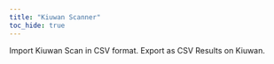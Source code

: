 ```yaml
---
title: "Kiuwan Scanner"
toc_hide: true
---
```

Import Kiuwan Scan in CSV format. Export as CSV Results on Kiuwan.
